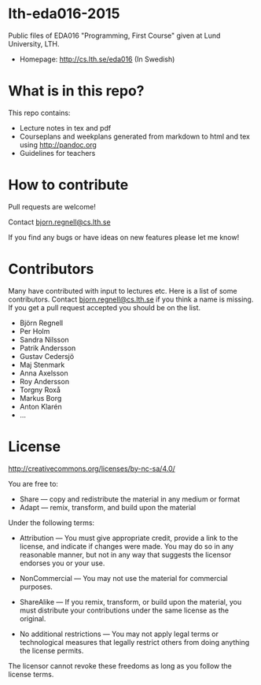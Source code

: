 # lth-eda016-2015

Public files of EDA016 "Programming, First Course" given at Lund University, LTH.
  * Homepage: http://cs.lth.se/eda016 (In Swedish)

# What is in this repo?

This repo contains:
  * Lecture notes in tex and pdf
  * Courseplans and weekplans generated from markdown to html and tex using http://pandoc.org
  * Guidelines for teachers

# How to contribute

Pull requests are welcome! 

Contact bjorn.regnell@cs.lth.se

If you find any bugs or have ideas on new features please let me know!

# Contributors

Many have contributed with input to lectures etc. Here is a list of some contributors. Contact bjorn.regnell@cs.lth.se if you think a name is missing. If you get a pull request accepted you should be on the list.

* Björn Regnell
* Per Holm
* Sandra Nilsson
* Patrik Andersson
* Gustav Cedersjö
* Maj Stenmark
* Anna Axelsson
* Roy Andersson
* Torgny Roxå
* Markus Borg
* Anton Klarén
* ...


# License

http://creativecommons.org/licenses/by-nc-sa/4.0/ 

You are free to:

*  Share — copy and redistribute the material in any medium or format
*  Adapt — remix, transform, and build upon the material


Under the following terms:

*    Attribution — You must give appropriate credit, provide a link to the license, and indicate if changes were made. You may do so in any reasonable manner, but not in any way that suggests the licensor endorses you or your use.

*    NonCommercial — You may not use the material for commercial purposes.

*    ShareAlike — If you remix, transform, or build upon the material, you must distribute your contributions under the same license as the original.

*    No additional restrictions — You may not apply legal terms or technological measures that legally restrict others from doing anything the license permits.


The licensor cannot revoke these freedoms as long as you follow the license terms.


